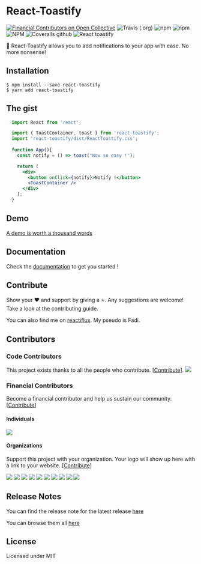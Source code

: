 # React-Toastify

[![Financial Contributors on Open Collective](https://opencollective.com/react-toastify/all/badge.svg?label=financial+contributors)](https://opencollective.com/react-toastify) ![Travis (.org)](https://img.shields.io/travis/fkhadra/react-toastify.svg?label=%F0%9F%9A%A7Build&style=for-the-badge)
![npm](https://img.shields.io/npm/dm/react-toastify.svg?label=%E2%8F%ACdownloads&style=for-the-badge)
![npm](https://img.shields.io/npm/v/react-toastify.svg?style=for-the-badge)
![NPM](https://img.shields.io/npm/l/react-toastify.svg?label=%F0%9F%93%9Clicense&style=for-the-badge)
![Coveralls github](https://img.shields.io/coveralls/github/fkhadra/react-toastify.svg?label=%E2%9B%B1coverage&style=for-the-badge)
![React toastify](https://user-images.githubusercontent.com/5574267/35336500-e58f35b6-0118-11e8-800b-2da6594fc700.gif "React toastify")


🎉 React-Toastify allows you to add notifications to your app with ease. No more nonsense!

## Installation

```
$ npm install --save react-toastify
$ yarn add react-toastify
```

## The gist

```jsx
  import React from 'react';

  import { ToastContainer, toast } from 'react-toastify';
  import 'react-toastify/dist/ReactToastify.css';
  
  function App(){
    const notify = () => toast("Wow so easy !");

    return (
      <div>
        <button onClick={notify}>Notify !</button>
        <ToastContainer />
      </div>
    );
  }
```

## Demo

[A demo is worth a thousand words](https://fkhadra.github.io/react-toastify/introduction)

## Documentation

Check the [documentation](https://fkhadra.github.io/react-toastify/introduction) to get you started !

## Contribute

Show your ❤️ and support by giving a ⭐. Any suggestions are welcome! Take a look at the contributing guide.

You can also find me on [reactiflux](https://www.reactiflux.com/). My pseudo is Fadi.

## Contributors

### Code Contributors

This project exists thanks to all the people who contribute. [[Contribute](CONTRIBUTING.md)].
<a href="https://github.com/fkhadra/react-toastify/graphs/contributors"><img src="https://opencollective.com/react-toastify/contributors.svg?width=890&button=false" /></a>

### Financial Contributors

Become a financial contributor and help us sustain our community. [[Contribute](https://opencollective.com/react-toastify/contribute)]

#### Individuals

<a href="https://opencollective.com/react-toastify"><img src="https://opencollective.com/react-toastify/individuals.svg?width=890"></a>

#### Organizations

Support this project with your organization. Your logo will show up here with a link to your website. [[Contribute](https://opencollective.com/react-toastify/contribute)]

<a href="https://opencollective.com/react-toastify/organization/0/website"><img src="https://opencollective.com/react-toastify/organization/0/avatar.svg"></a>
<a href="https://opencollective.com/react-toastify/organization/1/website"><img src="https://opencollective.com/react-toastify/organization/1/avatar.svg"></a>
<a href="https://opencollective.com/react-toastify/organization/2/website"><img src="https://opencollective.com/react-toastify/organization/2/avatar.svg"></a>
<a href="https://opencollective.com/react-toastify/organization/3/website"><img src="https://opencollective.com/react-toastify/organization/3/avatar.svg"></a>
<a href="https://opencollective.com/react-toastify/organization/4/website"><img src="https://opencollective.com/react-toastify/organization/4/avatar.svg"></a>
<a href="https://opencollective.com/react-toastify/organization/5/website"><img src="https://opencollective.com/react-toastify/organization/5/avatar.svg"></a>
<a href="https://opencollective.com/react-toastify/organization/6/website"><img src="https://opencollective.com/react-toastify/organization/6/avatar.svg"></a>
<a href="https://opencollective.com/react-toastify/organization/7/website"><img src="https://opencollective.com/react-toastify/organization/7/avatar.svg"></a>
<a href="https://opencollective.com/react-toastify/organization/8/website"><img src="https://opencollective.com/react-toastify/organization/8/avatar.svg"></a>
<a href="https://opencollective.com/react-toastify/organization/9/website"><img src="https://opencollective.com/react-toastify/organization/9/avatar.svg"></a>

## Release Notes

You can find the release note for the latest release [here](https://github.com/fkhadra/react-toastify/releases/latest)

You can browse them all [here](https://github.com/fkhadra/react-toastify/releases)

## License

Licensed under MIT
